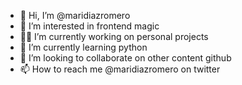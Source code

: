 - 👋 Hi, I’m @maridiazromero
- 👀 I’m interested in frontend magic
- 👩‍💻 I’m currently working on personal projects
- 🌱 I’m currently learning python
- 💞️ I’m looking to collaborate on other content github
- 📫 How to reach me @maridiazromero on twitter

<!---
maridiazromero/maridiazromero is a ✨ special ✨ repository because its `README.md` (this file) appears on your GitHub profile.
You can click the Preview link to take a look at your changes.
--->

